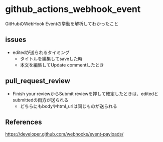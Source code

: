 # github_actions_webhook_event

GitHubのWebHook Eventの挙動を解析してわかったこと

## issues
* editedが送られるタイミング
  * タイトルを編集してsaveした時
  * 本文を編集してUpdate commentしたとき
  
## pull_request_review
* Finish your reviewからSubmit reviewを押して確定したときは、editedとsubmittedの両方が送られる
  * どちらにもbodyやhtml_urlは同じものが送られる


## References

https://developer.github.com/webhooks/event-payloads/
